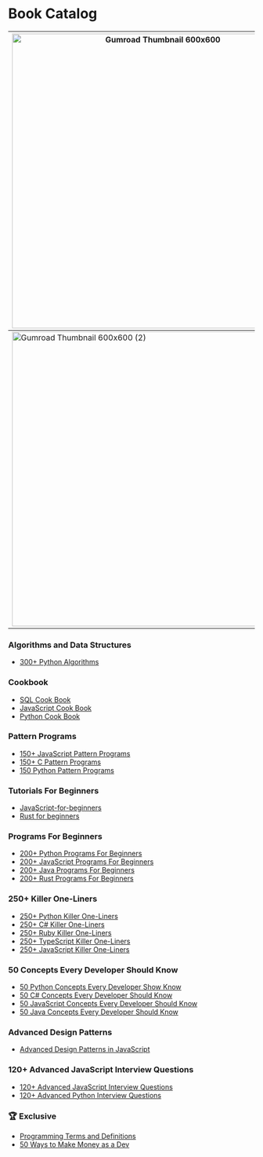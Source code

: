 # Book Catalog

| [<img width="600" height="600" alt="Gumroad Thumbnail 600x600" src="https://github.com/user-attachments/assets/c71384a9-561b-48b9-8085-ecb45dce3f4c" />](https://www.amazon.com/-/es/Hernando-Abella-ebook/dp/B0F2ZC8GQX) | [<img width="600" height="600" alt="Programming Cheat Sheets (1)" src="https://github.com/user-attachments/assets/f6bd97fc-e7ea-4e96-9275-321de0615936" />](https://www.amazon.com/-/es/Ultimate-AI-Cheat-sheet-Entrepreneurs/dp/B0F27YC1V9) | [<img width="600" height="600" alt="Gumroad Thumbnail 600x600 (5)" src="https://github.com/user-attachments/assets/020280eb-c0d7-41fc-995c-8f9c333bc4fa" />](https://www.amazon.com/-/es/Hernando-Abella-ebook/dp/B0DK22TT6N/) | [<img width="600" height="600" alt="Gumroad Thumbnail 600x600 (3)" src="https://github.com/user-attachments/assets/04c6b87f-5bbc-445d-88ff-cbfe76e59247" />](https://www.amazon.com/-/es/Hernando-Abella-ebook/dp/B0DJCY3TPX)  | [<img width="600" height="600" alt="Gumroad Thumbnail 600x600 (4)" src="https://github.com/user-attachments/assets/ea11578d-5406-4876-bc57-2680a89cf54b" />](https://www.amazon.com/-/es/dp/B0DKMBC3C2) |
| --- | --- | --- | --- | --- |
| [<img width="600" height="600" alt="Gumroad Thumbnail 600x600 (2)" src="https://github.com/user-attachments/assets/b760bde9-5862-4f91-8493-916de84a751b" />](https://www.amazon.com/-/es/Hernando-Abella-ebook/dp/B0DYF9BNQV) | [<img width="600" height="600" alt="Gumroad Thumbnail 600x600 (1)" src="https://github.com/user-attachments/assets/90d3d1b7-2716-451a-9a40-da90213056af" />](https://www.amazon.com/-/es/Hernando-Abella-ebook/dp/B0F5ZPJJ92) | | | |




### Algorithms and Data Structures
- [300+ Python Algorithms](https://www.amazon.com/300-Python-Algorithms-Mastering-Problem-Solving-ebook/dp/B0DJFS471K)

### Cookbook
- [SQL Cook Book](https://www.amazon.com/-/es/Hernando-Abella/dp/B0CWVK8B9R)
- [JavaScript Cook Book](https://www.amazon.com/Hernando-Abella/dp/B0CPDSXDGL)
- [Python Cook Book](https://www.amazon.com/-/es/Hernando-Abella/dp/B0D7VK6BMJ) 

### Pattern Programs
- [150+ JavaScript Pattern Programs](https://www.amazon.com/150-JavaScript-Pattern-Programs-creativity/dp/B0CV1GBW28)
- [150+ C Pattern Programs](https://www.amazon.com/150-Pattern-Programs-creativity-statements/dp/B0CTZW4Y9V)
- [150 Python Pattern Programs](https://www.amazon.com/Hernando-Abella-ebook/dp/B0CVNG3PRV) 

### Tutorials For Beginners
- [JavaScript-for-beginners](https://www.amazon.com/JavaScript-Beginners-Hernando-Abella/dp/B0CRHYGXNC)
- [Rust for beginners](https://www.amazon.com/Rust-Beginners-Lets-Learn-together/dp/B0CT3NP1JB)

### Programs For Beginners
- [200+ Python Programs For Beginners](https://www.amazon.com/-/es/Hernando-Abella/dp/B0CVLQTKHG)
- [200+ JavaScript Programs For Beginners](https://www.amazon.com/JavaScript-Programs-Beginners-Hernando-Abella/dp/B0CQ5KVQGH)
- [200+ Java Programs For Beginners](https://www.amazon.com/-/es/Hernando-Abella-ebook/dp/B0DM4HMBG8)
- [200+ Rust Programs For Beginners](https://www.amazon.com/-/es/Hernando-Abella-ebook/dp/B0DHT9R764)

### 250+ Killer One-Liners
- [250+ Python Killer One-Liners](https://www.amazon.com/-/es/250-Killer-Python-One-Liners-solutions/dp/B0D47JMKGX)
- [250+ C# Killer One-Liners](https://www.amazon.com/-/es/Hernando-Abella-ebook/dp/B0D2ZM71J8)
- [250+ Ruby Killer One-Liners](https://www.amazon.com/250-Killer-Ruby-One-Liners-Transform-ebook/dp/B0CXF57XT9)
- [250+ TypeScript Killer One-Liners](https://www.amazon.com/250-Killer-TypeScript-One-Liners-Transform-ebook/dp/B0CYHZ5QKJ)
- [250+ JavaScript Killer One-Liners](https://www.amazon.com/Hernando-Abella/dp/B0CN58RHGF)

### 50 Concepts Every Developer Should Know
- [50 Python Concepts Every Developer Show Know](https://www.amazon.com/-/es/Hernando-Abella-ebook/dp/B0CW9LWMTB)
- [50 C# Concepts Every Developer Should Know](https://www.amazon.com/dp/B0CVFYGK2B)
- [50 JavaScript Concepts Every Developer Should Know](https://www.amazon.com/Hernando-Abella-ebook/dp/B0CNC4WZT6)
- [50 Java Concepts Every Developer Should Know](https://www.amazon.com/Java-Concepts-Every-Developer-Should-ebook/dp/B0CPPZ1BVM)

### Advanced Design Patterns
- [Advanced Design Patterns in JavaScript](https://www.amazon.com/Design-Patterns-JavaScript-Optimizing-applications/dp/B0CNWGV8W5)

### 120+ Advanced JavaScript Interview Questions
- [120+ Advanced JavaScript Interview Questions](https://www.amazon.com/120-Advanced-JavaScript-Interview-Questions/dp/B0CL9ZKTLV)
- [120+ Advanced Python Interview Questions](https://www.amazon.com/dp/B0CLM68FNR)

### 🏆 Exclusive
- [Programming Terms and Definitions](https://www.amazon.com/-/es/Hernando-Abella-ebook/dp/B0CN2R71Y7)
- [50 Ways to Make Money as a Dev](https://www.amazon.com/Ways-Make-Money-Dev-developer/dp/B0CXM1JDKL)
